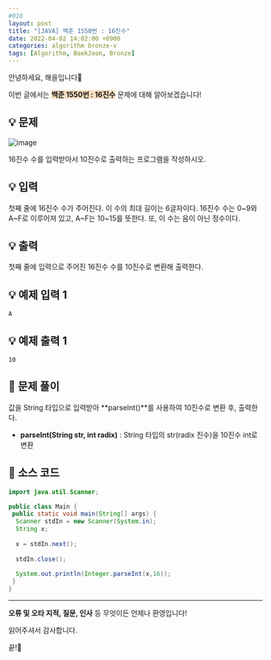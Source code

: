 ```yaml
---
#018
layout: post
title: "[JAVA] 백준 1550번 : 16진수"
date: 2022-04-02 14:02:00 +0900
categories: algorithm bronze-v
tags: [Algorithm, BaekJoon, Bronze]
---
```


안녕하세요, 해을입니다🦖

이번 글에서는 <span style="background-color:#f7ddbe">**백준 1550번 : 16진수**</span> 문제에 대해 알아보겠습니다!

## 💡 문제

![image](https://user-images.githubusercontent.com/39720852/163008851-19a7b1a9-2c43-47ca-912d-e2996bd9e9e0.png)

16진수 수를 입력받아서 10진수로 출력하는 프로그램을 작성하시오.

## 💡 입력

첫째 줄에 16진수 수가 주어진다. 이 수의 최대 길이는 6글자이다. 16진수 수는 0~9와 A~F로 이루어져 있고, A~F는 10~15를 뜻한다. 또, 이 수는 음이 아닌 정수이다.

## 💡 출력

첫째 줄에 입력으로 주어진 16진수 수를 10진수로 변환해 출력한다.

## 💡 예제 입력 1

```
A
```

## 💡 예제 출력 1

```
10
```

## 🚩 문제 풀이

값을 String 타입으로 입력받아 **parseInt()**를 사용하여 10진수로 변환 후, 출력한다.

* **parseInt(String str, int radix)**
  : String 타입의 str(radix 진수)을 10진수 int로 변환

## 🚩 소스 코드

``` java
import java.util.Scanner;

public class Main {
 public static void main(String[] args) {
  Scanner stdIn = new Scanner(System.in);
  String x;
  
  x = stdIn.next();
  
  stdIn.close();
  
  System.out.println(Integer.parseInt(x,16));
 }
}
```

---

**오류 및 오타 지적, 질문, 인사** 등 무엇이든 언제나 환영입니다!

읽어주셔서 감사합니다.

끝!🦕
